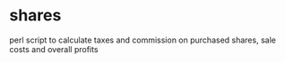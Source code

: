 # shares
perl script to calculate taxes and commission on purchased shares, sale costs and overall profits
